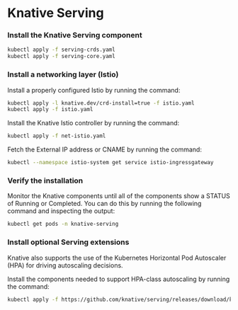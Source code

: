 # Knative Serving

### Install the Knative Serving component

```bash
kubectl apply -f serving-crds.yaml
kubectl apply -f serving-core.yaml
```

### Install a networking layer (Istio)

Install a properly configured Istio by running the command:

```bash
kubectl apply -l knative.dev/crd-install=true -f istio.yaml
kubectl apply -f istio.yaml
```

Install the Knative Istio controller by running the command:

```bash
kubectl apply -f net-istio.yaml
```

Fetch the External IP address or CNAME by running the command:

```bash
kubectl --namespace istio-system get service istio-ingressgateway
```

### Verify the installation

Monitor the Knative components until all of the components show a STATUS of Running or Completed. You can do this by running the following command and inspecting the output:

```bash
kubectl get pods -n knative-serving
```

### Install optional Serving extensions

Knative also supports the use of the Kubernetes Horizontal Pod Autoscaler (HPA) for driving autoscaling decisions.

Install the components needed to support HPA-class autoscaling by running the command:

```bash
kubectl apply -f https://github.com/knative/serving/releases/download/knative-v1.3.0/serving-hpa.yaml
```
